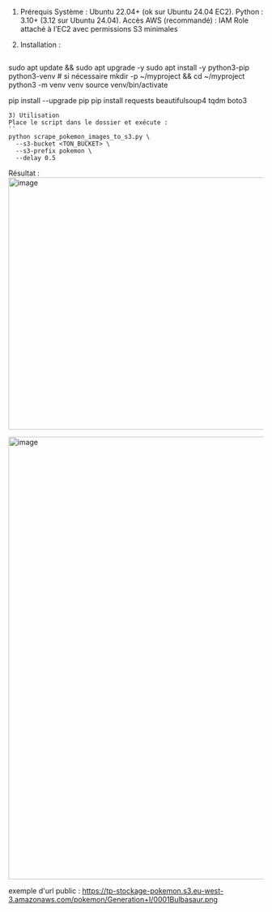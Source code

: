 1) Prérequis
Système : Ubuntu 22.04+ (ok sur Ubuntu 24.04 EC2).
Python : 3.10+ (3.12 sur Ubuntu 24.04).
Accès AWS (recommandé) : IAM Role attaché à l’EC2 avec permissions S3 minimales

2) Installation :
   ```
sudo apt update && sudo apt upgrade -y
sudo apt install -y python3-pip python3-venv  # si nécessaire
mkdir -p ~/myproject && cd ~/myproject
python3 -m venv venv
source venv/bin/activate

pip install --upgrade pip
pip install requests beautifulsoup4 tqdm boto3
```
3) Utilisation
Place le script dans le dossier et exécute :
``
python scrape_pokemon_images_to_s3.py \
  --s3-bucket <TON_BUCKET> \
  --s3-prefix pokemon \
  --delay 0.5
  ```


  Résultat : 
  <img width="1247" height="497" alt="image" src="https://github.com/user-attachments/assets/014fa86f-65e8-4f54-87a8-9b4af3e26b3c" />

  <img width="1915" height="872" alt="image" src="https://github.com/user-attachments/assets/334f8ada-83eb-42d7-9793-7d384390f355" />

  exemple d'url public :
  https://tp-stockage-pokemon.s3.eu-west-3.amazonaws.com/pokemon/Generation+I/0001Bulbasaur.png

  


  


  

